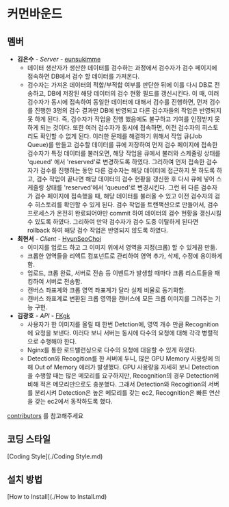 # 커먼바운드

## 멤버

- **김은수** - *Server* - [eunsukimme](https://github.com/eunsukimme)
  - 데이터 생산자가 생산한 데이터를 검수하는 과정에서 검수자가 검수 페이지에 접속하면 DB에서 검수 할 데이터를 가져온다. 
  - 검수자는 가져온 데이터의 적합/부적합 여부를 판단한 뒤에 이를 다시 DB로 전송하고, DB에 저장된 해당 데이터의 검수 현황 필드를 갱신시킨다. 이 때, 여러 검수자가 동시에 접속하여 동일한 데이터에 대해서 검수를 진행하면, 먼저 검수를 진행한 3명의 검수 결과만 DB에 반영되고 다른 검수자들의 작업은 반영되지 못 하게 된다. 즉, 검수자가 작업을 진행 했음에도 불구하고 기여를 인정받지 못 하게 되는 것이다. 또한 여러 검수자가 동시에 접속하면, 이전 검수자의 히스토리도 확인할 수 없게 된다. 이러한 문제를 해결하기 위해서 작업 큐(Job Queue)를 만들고 검수할 데이터를 큐에 저장하여 먼저 검수 페이지에 접속한 검수자가 특정 데이터를 불러오면, 해당 작업을 큐에서 불러와 스케줄링 상태를 'queued' 에서 'reserved'로 변경하도록 하였다. 그리하여 먼저 접속한 검수자가 검수를 진행하는 동안 다른 검수자는 해당 데이터에 접근하지 못 하도록 하고, 검수 작업이 끝나면 해당 데이터의 검수 현황을 갱신한 후 다시 큐에 넣어 스케줄링 상태를 'reserved'에서 'queued'로 변경시킨다. 그런 뒤 다른 검수자가 검수 페이지에 접속했을 때, 해당 데이터를 불러올 수 있고 이전 검수자의 검수 히스토리를 확인할 수 있게 된다. 
검수 작업을 트랜잭션으로 만들어서, 검수 프로세스가 온전히 완료되어야만 commit 하여 데이터의 검수 현황을 갱신시킬 수 있도록 하였다. 그리하여 만약 검수자가 검수 도중 이탈하게 된다면 rollback 하여 해당 검수 작업은 반영되지 않도록 하였다.
- **최현서** - *Client* - [HyunSeoChoi](https://github.com/HyunSeoChoi)
  - 이미지를 업로드 하고 그 이미지 위에서 영역을 지정(크롭) 할 수 있게끔 만듦.
  - 크롭한 영역들을 리액트 컴포넌트로 관리하여 영역 추가, 삭제, 수정에 용이하게 함.
  - 업로드, 크롭 완료, 서버로 전송 등 이벤트가 발생할 때마다 크롭 리스트들을 패킹하여 서버로 전송함.
  - 캔버스 좌표계와 크롭 영역 좌표계가 달라 실제 비율로 동기화함.
  - 캔버스 좌표계로 변환된 크롭 영역을 캔버스에 모든 크롭 이미지를 그려주는 기능 구현.
- **김광호** - *API* - [FKgk](https://github.com/FKgk)
  - 사용자가 한 이미지를 올릴 때 한번 Detction에, 영역 개수 만큼 Recognition에 요청을 보낸다. 이러다 보니 서버는 동시에 다수의 요청에 대해 각각 병렬적으로 수행해야 한다. 
  - Nginx를 통한 로드밸런싱으로 다수의 요청에 대응할 수 있게 하였다.
  - Detection와 Recogition를 한 서버에 두니, 많은 GPU Memory 사용량에 의해 Out of Memory 에러가 발생했다. GPU 사용량을 자세히 보니 Detection을 수행할 때는 많은 메모리를 요구하지만, Recognition의 경우 Detection에 비해 적은 메모리만으로도 충분했다. 그래서 Detection와 Recogition의 서버를 분리시켜 Detection은 높은 메모리를 갖는 ec2, Recognition은 빠른 연산을 갖는 ec2에서 동작하도록 했다. 

[contributors](https://github.com/eunsukimme/Common-Bound/contributors) 를 참고해주세요

## 코딩 스타일

[Coding Style](./Coding Style.md)

## 설치 방법

[How to Install](./How to Install.md)